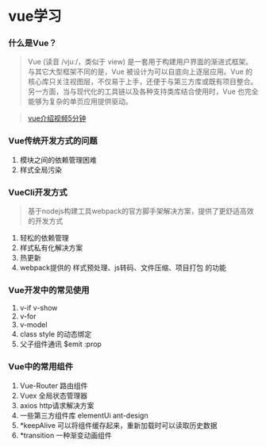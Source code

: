# vue学习

### 什么是Vue？

>Vue (读音 /vjuː/，类似于 view) 是一套用于构建用户界面的渐进式框架。与其它大型框架不同的是，Vue 被设计为可以自底向上逐层应用。Vue 的核心库只关注视图层，不仅易于上手，还便于与第三方库或既有项目整合。另一方面，当与现代化的工具链以及各种支持类库结合使用时，Vue 也完全能够为复杂的单页应用提供驱动。

>[vue介绍视频5分钟](https://player.youku.com/embed/XMzMwMTYyODMyNA==?autoplay=true&client_id=37ae6144009e277d)
  

### Vue传统开发方式的问题
1. 模块之间的依赖管理困难
2. 样式全局污染

  



### VueCli开发方式
> 基于nodejs构建工具webpack的官方脚手架解决方案，提供了更舒适高效的开发方式
1. 轻松的依赖管理
2. 样式私有化解决方案
3. 热更新
4. webpack提供的 样式预处理、js转码、文件压缩、项目打包 的功能

### Vue开发中的常见使用

1. v-if v-show
2. v-for
3. v-model
4. class style 的动态绑定
5. 父子组件通讯 $emit :prop
    
### Vue中的常用组件

1. Vue-Router 路由组件
2. Vuex 全局状态管理器
3. axios http请求解决方案
4. 一些第三方组件库 elementUi ant-design
5. *keepAlive 可以将组件缓存起来，重新加载时可以读取历史数据
6. *transition 一种渐变动画组件
   